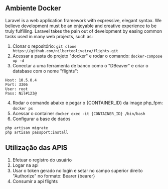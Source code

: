## Ambiente Docker

Laravel is a web application framework with expressive, elegant syntax. We believe development must be an enjoyable and creative experience to be truly fulfilling. Laravel takes the pain out of development by easing common tasks used in many web projects, such as:

1. Clonar o repositório:
 `git clone https://github.com/nilbertooliveira/flights.git`
2. Acessar a pasta do projeto "docker" e rodar o comando:
	`docker-compose up -d`
3. Conectar a uma ferramenta de banco como o "DBeaver" e criar o database com o nome "flights":
```
Host: 10.5.0.4
Port: 3306
User: root
Pass: Nil#123@
```
4. Rodar o comando abaixo e pegar o {CONTAINER_ID} da image php_fpm:
`docker ps`
5. Acessar o container
`docker exec -it {CONTAINER_ID} /bin/bash`
6. Configurar a base de dados
```
php artisan migrate
php artisan passport:install
```


## Utilização das APIS
1. Efetuar o registro do usuário
2. Logar na api
3. Usar o token gerado no login e setar no campo superior direito "Authorize" no formato: Bearer {bearer}
4. Consumir a api flights

